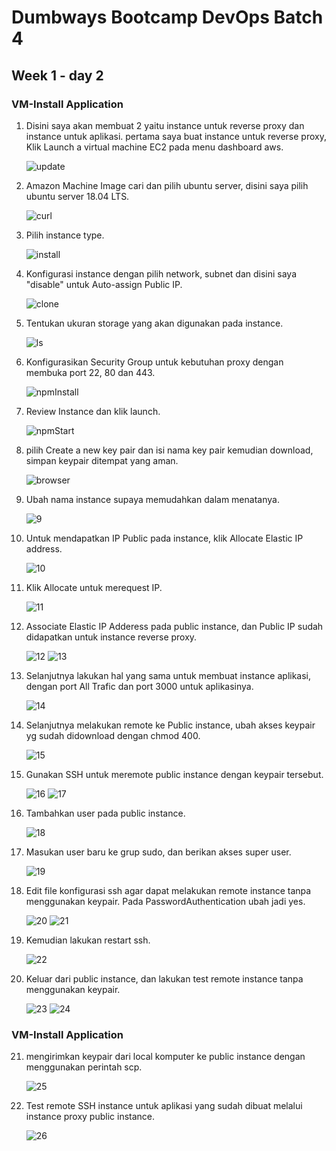 # Dumbways Bootcamp DevOps Batch 4
## Week 1 - day 2
### VM-Install Application

1. Disini saya akan membuat 2 yaitu instance untuk reverse proxy dan instance untuk aplikasi. pertama saya buat instance untuk reverse proxy, Klik Launch a virtual machine EC2 pada menu dashboard aws. 
    
    ![update](https://github.com/asepboy/bootcamp-dumbways/blob/main/week%201/AWS%20-%20Create%20%26%20Setup%20Server/img/1.PNG)

2. Amazon Machine Image cari dan pilih ubuntu server, disini saya pilih ubuntu server 18.04 LTS.
    
    ![curl](https://github.com/asepboy/bootcamp-dumbways/blob/main/week%201/AWS%20-%20Create%20%26%20Setup%20Server/img/2.PNG)

3. Pilih instance type.
    
    ![install](https://github.com/asepboy/bootcamp-dumbways/blob/main/week%201/AWS%20-%20Create%20%26%20Setup%20Server/img/3.PNG)

4. Konfigurasi instance dengan pilih network, subnet dan disini saya "disable" untuk Auto-assign Public IP.
    
    ![clone](https://github.com/asepboy/bootcamp-dumbways/blob/main/week%201/AWS%20-%20Create%20%26%20Setup%20Server/img/4.PNG)

5. Tentukan ukuran storage yang akan digunakan pada instance.
    
    ![ls](https://github.com/asepboy/bootcamp-dumbways/blob/main/week%201/AWS%20-%20Create%20%26%20Setup%20Server/img/5.PNG)

6. Konfigurasikan Security Group untuk kebutuhan proxy dengan membuka port 22, 80 dan 443.
    
    ![npmInstall](https://github.com/asepboy/bootcamp-dumbways/blob/main/week%201/AWS%20-%20Create%20%26%20Setup%20Server/img/6.PNG)

7. Review Instance dan klik launch.
    
    ![npmStart](https://github.com/asepboy/bootcamp-dumbways/blob/main/week%201/AWS%20-%20Create%20%26%20Setup%20Server/img/7.PNG)

8. pilih Create a new key pair dan isi nama key pair kemudian download, simpan keypair ditempat yang aman.

    ![browser](https://github.com/asepboy/bootcamp-dumbways/blob/main/week%201/AWS%20-%20Create%20%26%20Setup%20Server/img/8.PNG)

9. Ubah nama instance supaya memudahkan dalam menatanya.

    ![9](https://github.com/asepboy/bootcamp-dumbways/blob/main/week%201/AWS%20-%20Create%20%26%20Setup%20Server/img/9.PNG)

10. Untuk mendapatkan IP Public pada instance, klik Allocate Elastic IP address.

    ![10](https://github.com/asepboy/bootcamp-dumbways/blob/main/week%201/AWS%20-%20Create%20%26%20Setup%20Server/img/10.PNG)

11. Klik Allocate untuk merequest IP.

    ![11](https://github.com/asepboy/bootcamp-dumbways/blob/main/week%201/AWS%20-%20Create%20%26%20Setup%20Server/img/11.PNG)

12. Associate Elastic IP Adderess pada public instance, dan Public IP sudah didapatkan untuk instance reverse proxy. 

    ![12](https://github.com/asepboy/bootcamp-dumbways/blob/main/week%201/AWS%20-%20Create%20%26%20Setup%20Server/img/12.PNG)
    ![13](https://github.com/asepboy/bootcamp-dumbways/blob/main/week%201/AWS%20-%20Create%20%26%20Setup%20Server/img/13.PNG)

13. Selanjutnya lakukan hal yang sama untuk membuat instance aplikasi, dengan port All Trafic dan port 3000 untuk aplikasinya.

    ![14](https://github.com/asepboy/bootcamp-dumbways/blob/main/week%201/AWS%20-%20Create%20%26%20Setup%20Server/img/14.PNG)
    
14. Selanjutnya melakukan remote ke Public instance, ubah akses keypair yg sudah didownload dengan chmod 400.

    ![15](https://github.com/asepboy/bootcamp-dumbways/blob/main/week%201/AWS%20-%20Create%20%26%20Setup%20Server/img/15.PNG)
    
15. Gunakan SSH untuk meremote public instance dengan keypair tersebut.

    ![16](https://github.com/asepboy/bootcamp-dumbways/blob/main/week%201/AWS%20-%20Create%20%26%20Setup%20Server/img/16.PNG)
    ![17](https://github.com/asepboy/bootcamp-dumbways/blob/main/week%201/AWS%20-%20Create%20%26%20Setup%20Server/img/17.PNG)
 
16. Tambahkan user pada public instance.

    ![18](https://github.com/asepboy/bootcamp-dumbways/blob/main/week%201/AWS%20-%20Create%20%26%20Setup%20Server/img/18.PNG)    

17. Masukan user baru ke grup sudo, dan berikan akses super user.

    ![19](https://github.com/asepboy/bootcamp-dumbways/blob/main/week%201/AWS%20-%20Create%20%26%20Setup%20Server/img/19.PNG)

18. Edit file konfigurasi ssh agar dapat melakukan remote instance tanpa menggunakan keypair. Pada PasswordAuthentication ubah jadi yes. 

    ![20](https://github.com/asepboy/bootcamp-dumbways/blob/main/week%201/AWS%20-%20Create%20%26%20Setup%20Server/img/20.PNG)
    ![21](https://github.com/asepboy/bootcamp-dumbways/blob/main/week%201/AWS%20-%20Create%20%26%20Setup%20Server/img/21.PNG)

19. Kemudian lakukan restart ssh.
    
    ![22](https://github.com/asepboy/bootcamp-dumbways/blob/main/week%201/AWS%20-%20Create%20%26%20Setup%20Server/img/22.PNG)
    
20. Keluar dari public instance, dan lakukan test remote instance tanpa menggunakan keypair.

    ![23](https://github.com/asepboy/bootcamp-dumbways/blob/main/week%201/AWS%20-%20Create%20%26%20Setup%20Server/img/23.PNG)
    ![24](https://github.com/asepboy/bootcamp-dumbways/blob/main/week%201/AWS%20-%20Create%20%26%20Setup%20Server/img/24.PNG)

   ### VM-Install Application
   
21. mengirimkan keypair dari local komputer ke public instance dengan menggunakan perintah scp.
 
    ![25](https://github.com/asepboy/bootcamp-dumbways/blob/main/week%201/AWS%20-%20Create%20%26%20Setup%20Server/img/25.PNG)

22. Test remote SSH instance untuk aplikasi yang sudah dibuat melalui instance proxy public instance.

    ![26](https://github.com/asepboy/bootcamp-dumbways/blob/main/week%201/AWS%20-%20Create%20%26%20Setup%20Server/img/26.PNG)
    
    
